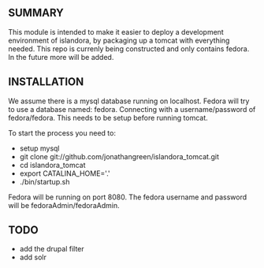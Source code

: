 SUMMARY
-------

This module is intended to make it easier to deploy a development
environment of islandora, by packaging up a tomcat with everything
needed. This repo is currenly being constructed and only contains
fedora. In the future more will be added.

INSTALLATION
------------

We assume there is a mysql database running on localhost. Fedora will
try to use a database named: fedora. Connecting with a username/password
of fedora/fedora. This needs to be setup before running tomcat.

To start the process you need to:
* setup mysql
* git clone git://github.com/jonathangreen/islandora_tomcat.git
* cd islandora_tomcat
* export CATALINA_HOME='.'
* ./bin/startup.sh

Fedora will be running on port 8080. The fedora username and password 
will be fedoraAdmin/fedoraAdmin.

TODO
----

* add the drupal filter
* add solr
